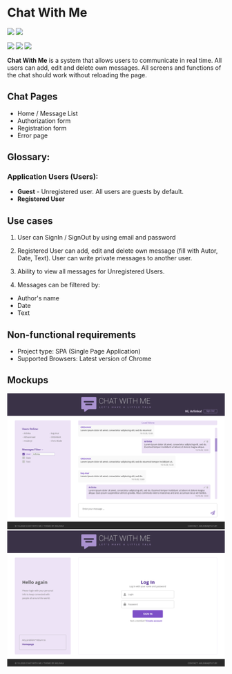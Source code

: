 # Chat With Me

![](https://img.shields.io/badge/progress-developing-green)
![](https://img.shields.io/badge/version-1.0-lightgrey)

![](https://img.shields.io/badge/html-HTML5-blueviolet)
![](https://img.shields.io/badge/css-CSS3-orange)
![](https://img.shields.io/badge/language-JavaScript-yellow)

**Chat With Me** is a system that allows users to communicate in real time. All users can add, edit and delete own messages. All screens and functions of the chat should work without reloading the page.

## Chat Pages

- Home / Message List
- Authorization form
- Registration form
- Error page

## Glossary:

### Application Users (Users):

- **Guest** - Unregistered user. All users are guests by default.
- **Registered User**

## Use cases

1. User can SignIn / SignOut by using email and password

2. Registered User can add, edit and delete own message (fill with Autor, Date, Text). User can write private messages to another user.

3. Ability to view all messages for Unregistered Users.

4. Messages can be filtered by:

- Author's name
- Date
- Text

## Non-functional requirements

- Project type: SPA (Single Page Application)
- Supported Browsers: Latest version of Chrome

## Mockups

![Home Page](mockups/desktop/main.png)
![SignUp Page](mockups/desktop/signUp.png)
